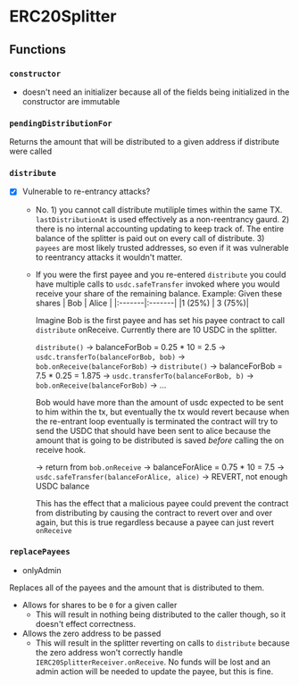 # ERC20Splitter

## Functions

### `constructor`
* doesn't need an initializer because all of the fields being initialized in the constructor are immutable

### `pendingDistributionFor`

Returns the amount that will be distributed to a given address if distribute were called

### `distribute`

- [x] Vulnerable to re-entrancy attacks?
  - No. 1) you cannot call distribute mutiliple times within the same TX.
  `lastDistributionAt` is used effectively as a non-reentrancy gaurd. 2) there
  is no internal accounting updating to keep track of. The entire balance of the
  splitter is paid out on every call of distribute. 3) `payees` are most likely
  trusted addresses, so even if it was vulnerable to reentrancy attacks it
  wouldn't matter.
  - If you were the first payee and you re-entered `distribute` you could have multiple calls to `usdc.safeTransfer` invoked where
    you would receive your share of the remaining balance. Example:
    Given these shares
    | Bob    | Alice  | 
    |:-------|:-------|
    |1 (25%) | 3 (75%)|

    Imagine Bob is the first payee and has set his payee contract to call
    `distribute` onReceive. Currently there are 10 USDC in the splitter.

    `distribute()`
    -> balanceForBob = 0.25 * 10 = 2.5
    -> `usdc.transferTo(balanceForBob, bob)`
    -> `bob.onReceive(balanceForBob)`
      -> `distribute()`
        -> balanceForBob = 7.5 * 0.25 = 1.875
        -> `usdc.transferTo(balanceForBob, b)`
        -> `bob.onReceive(balanceForBob)`
          -> ...

    Bob would have more than the amount of usdc expected to be sent to him
    within the tx, but eventually the tx would revert because when the
    re-entrant loop eventually is terminated the contract will try to send the
    USDC that should have been sent to alice because the amount that is going to
    be distributed is saved _before_ calling the on receive hook.

    -> return from `bob.onReceive`
    -> balanceForAlice = 0.75 * 10 = 7.5
    -> `usdc.safeTransfer(balanceForAlice, alice)`
      -> REVERT, not enough USDC balance

    This has the effect that a malicious payee could prevent the contract from distributing by causing the contract
    to revert over and over again, but this is true regardless because a payee can just revert `onReceive`


### `replacePayees`

* onlyAdmin

Replaces all of the payees and the amount that is distributed to them.

* Allows for shares to be `0` for a given caller
  - This will result in nothing being distributed to the caller though, so it
  doesn't effect correctness.
* Allows the zero address to be passed
  - This will result in the splitter reverting on calls to `distribute` because the zero address
    won't correctly handle `IERC20SplitterReceiver.onReceive`. No funds will be lost and an admin action
    will be needed to update the payee, but this is fine.
